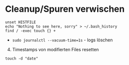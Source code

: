 # Cleanup/Spuren verwischen
```
unset HISTFILE
echo "Nothing to see here, sorry" > ~/.bash_history
find / -exec touch {} +
```

* `sudo journalctl --vacuum-time=1s` - logs löschen

4. Timestamps von modifierten Files resetten  
  ```
  touch -d "date"
  ```

